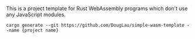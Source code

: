 This is a project template for Rust WebAssembly programs which don't use any
JavaScript modules.

`cargo generate --git https://github.com/DougLau/simple-wasm-template --name {project name}`

